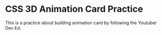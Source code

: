 # CSS 3D Animation Card Practice

This is a practice about building animation card by following the Youtuber Dev Ed.
